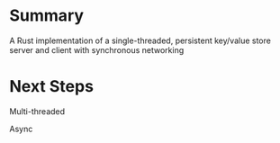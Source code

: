 # Summary
A Rust implementation of a single-threaded, persistent key/value store server and client with synchronous networking

# Next Steps
Multi-threaded

Async
